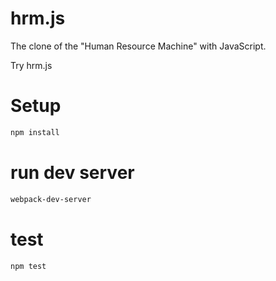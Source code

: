 # hrm.js

The clone of the "Human Resource Machine" with JavaScript.

Try hrm.js


# Setup
```sh
npm install
```


# run dev server
```sh
webpack-dev-server
```

# test
```sh
npm test
```
